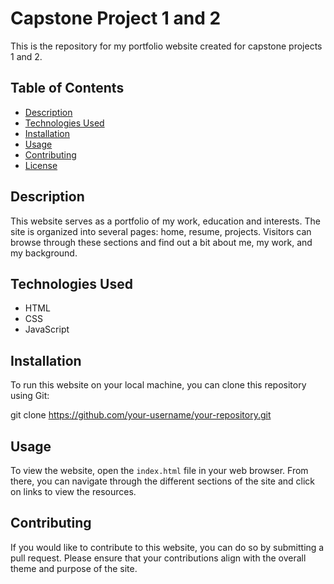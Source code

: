 # Capstone Project 1 and 2

This is the repository for my portfolio website created for capstone projects 1 and 2.

## Table of Contents

- [Description](#description)
- [Technologies Used](#technologies-used)
- [Installation](#installation)
- [Usage](#usage)
- [Contributing](#contributing)
- [License](#license)

## Description

This website serves as a portfolio of my work, education and interests. The site is organized into several pages: home, resume, projects. 
Visitors can browse through these sections and find out a bit about me, my work, and my background.

## Technologies Used

- HTML
- CSS
- JavaScript

## Installation

To run this website on your local machine, you can clone this repository using Git:

git clone https://github.com/your-username/your-repository.git


## Usage

To view the website, open the `index.html` file in your web browser. From there, you can navigate through the different sections of the site and click on links to view the resources.

## Contributing

If you would like to contribute to this website, you can do so by submitting a pull request. Please ensure that your contributions align with the overall theme and purpose of the site.
